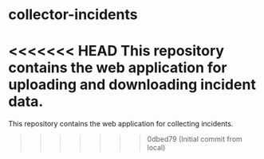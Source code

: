 # collector-incidents
<<<<<<< HEAD
This repository contains the web application for uploading and downloading incident data.
=======
This repository contains the web application for collecting incidents.
>>>>>>> 0dbed79 (Initial commit from local)
